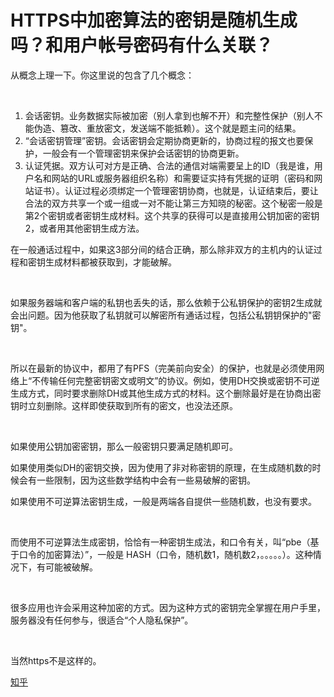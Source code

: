 # HTTPS中加密算法的密钥是随机生成吗？和用户帐号密码有什么关联？
<div class="RichContent-inner"><span class="RichText ztext CopyrightRichText-richText" itemprop="text"><p>从概念上理一下。你这里说的包含了几个概念：</p><p class="ztext-empty-paragraph"><br></p><ol><li>会话密钥。业务数据实际被加密（别人拿到也解不开）和完整性保护（别人不能伪造、篡改、重放密文，发送端不能抵赖）。这个就是题主问的结果。</li><li>“会话密钥管理”密钥。会话密钥会定期协商更新的，协商过程的报文也要保护，一般会有一个管理密钥来保护会话密钥的协商更新。</li><li>认证凭据。双方认可对方是正确、合法的通信对端需要呈上的ID（我是谁，用户名和网站的URL或服务器组织名称）和需要证实持有凭据的证明（密码和网站证书）。认证过程必须绑定一个管理密钥协商，也就是，认证结束后，要让合法的双方共享一个或一组或一对不能让第三方知晓的秘密。这个秘密一般是第2个密钥或者密钥生成材料。这个共享的获得可以是直接用公钥加密的密钥2，或者用其他密钥生成方法。</li></ol><p>在一般通话过程中，如果这3部分间的结合正确，那么除非双方的主机内的认证过程和密钥生成材料都被获取到，才能破解。</p><p class="ztext-empty-paragraph"><br></p><p>如果服务器端和客户端的私钥也丢失的话，那么依赖于公私钥保护的密钥2生成就会出问题。因为他获取了私钥就可以解密所有通话过程，包括公私钥钥保护的"密钥"。</p><p class="ztext-empty-paragraph"><br></p><p>所以在最新的协议中，都用了有PFS（完美前向安全）的保护，也就是必须使用网络上“不传输任何完整密钥密文或明文”的协议。例如，使用DH交换或密钥不可逆生成方式，同时要求删除DH或其他生成方式的材料。这个删除最好是在协商出密钥时立刻删除。这样即使获取到所有的密文，也没法还原。</p><p class="ztext-empty-paragraph"><br></p><p>如果使用公钥加密密钥，那么一般密钥只要满足随机即可。</p><p>如果使用类似DH的密钥交换，因为使用了非对称密钥的原理，在生成随机数的时候会有一些限制，因为这些数学结构中会有一些易破解的密钥。</p><p>如果使用不可逆算法密钥生成，一般是两端各自提供一些随机数，也没有要求。</p><p class="ztext-empty-paragraph"><br></p><p>而使用不可逆算法生成密钥，恰恰有一种密钥生成法，和口令有关，叫“pbe（基于口令的加密算法）”，一般是  HASH（口令，随机数1，随机数2，。。。。。）。这种情况下，有可能被破解。</p><p class="ztext-empty-paragraph"><br></p><p>很多应用也许会采用这种加密的方式。因为这种方式的密钥完全掌握在用户手里，服务器没有任何参与，很适合“个人隐私保护”。</p><p class="ztext-empty-paragraph"><br></p><p>当然https不是这样的。</p></span></div>

[知乎](https://www.zhihu.com/question/304189123/answer/553971324)
